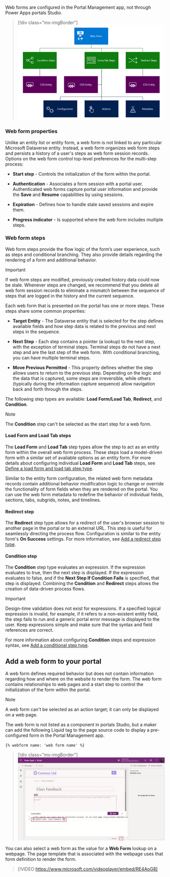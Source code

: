 Web forms are configured in the Portal Management app, not through Power Apps portals Studio.

> [!div class="mx-imgBorder"]
> [![Diagram of the Web form overview in Portal Management.](../media/web-form-overview.png)](../media/web-form-overview.png#lightbox)

### Web form properties

Unlike an entity list or entity form, a web form is not linked to any particular Microsoft Dataverse entity. Instead, a web form organizes web form steps and persists a history of a user's steps as web form session records. Options on the web form control top-level preferences for the multi-step process:

- **Start step** - Controls the initialization of the form within the portal.

- **Authentication** - Associates a form session with a portal user. Authenticated web forms capture portal user information and provide the **Save** and **Resume** capabilities by using sessions.

- **Expiration** - Defines how to handle stale saved sessions and expire them.

- **Progress indicator** - Is supported where the web form includes multiple steps.

### Web form steps

Web form steps provide the flow logic of the form’s user experience, such as steps and conditional branching. They also provide details regarding the rendering of a form and additional behavior.

> [!IMPORTANT]
> If web form steps are modified, previously created history data could now be stale. Whenever steps are changed, we recommend that you delete all web form session records to eliminate a mismatch between the sequence of steps that are logged in the history and the current sequence.

Each web form that is presented on the portal has one or more steps. These steps share some common properties:

- **Target Entity** - The Dataverse entity that is selected for the step defines available fields and how step data is related to the previous and next steps in the sequence.

- **Next Step** - Each step contains a pointer (a lookup) to the next step, with the exception of terminal steps. Terminal steps do not have a next step and are the last step of the web form. With conditional branching, you can have multiple terminal steps.

- **Move Previous Permitted** - This property defines whether the step allows users to return to the previous step. Depending on the logic and the data that is captured, some steps are irreversible, while others (typically during the information capture sequence) allow navigation back and forth through the steps.

The following step types are available: **Load Form/Load Tab**, **Redirect**, and **Condition**.

> [!NOTE]
> The **Condition** step can't be selected as the start step for a web form.

#### Load Form and Load Tab steps

The **Load Form** and **Load Tab** step types allow the step to act as an entity form within the overall web form process. These steps load a model-driven form with a similar set of available options as an entity form. For more details about configuring individual **Load Form** and **Load Tab** steps, see [Define a load form and load tab step type](https://docs.microsoft.com/powerapps/maker/portals/configure/load-form-step/?azure-portal=true).

Similar to the entity form configuration, the related web form metadata records contain additional behavior modification logic to change or override the functionality of form fields when they are rendered on the portal. You can use the web form metadata to redefine the behavior of individual fields, sections, tabs, subgrids, notes, and timelines.

#### Redirect step

The **Redirect** step type allows for a redirect of the user's browser session to another page in the portal or to an external URL. This step is useful for seamlessly directing the process flow. Configuration is similar to the entity form's **On Success** settings. For more information, see [Add a redirect step type](https://docs.microsoft.com/powerapps/maker/portals/configure/add-redirect-step/?azure-portal=true).

#### Condition step

The **Condition** step type evaluates an expression. If the expression evaluates to true, then the next step is displayed. If the expression evaluates to false, and if the **Next Step If Condition Fails** is specified, that step is displayed. Combining the **Condition** and **Redirect** steps allows the creation of data-driven process flows.

> [!IMPORTANT]
> Design-time validation does not exist for expressions. If a specified logical expression is invalid, for example, if it refers to a non-existent entity field, the step fails to run and a generic portal error message is displayed to the user. Keep expressions simple and make sure that the syntax and field references are correct.

For more information about configuring **Condition** steps and expression syntax, see [Add a conditional step type](https://docs.microsoft.com/powerapps/maker/portals/configure/add-conditional-step/?azure-portal=true).

## Add a web form to your portal

A web form defines required behavior but does not contain information regarding how and where on the website to render the form. The web form contains relationships to web pages and a start step to control the initialization of the form within the portal.

> [!NOTE]
> A web form can't be selected as an action target; it can only be displayed on a web page.

The web form is not listed as a component in portals Studio, but a maker can add the following Liquid tag to the page source code to display a pre-configured form in the Portal Management app.

```twig
{% webform name: 'web form name' %}
```

> [!div class="mx-imgBorder"]
> [![Web form added to web page in Portal Studio](../media/web-form-portal-studio.png)](../media/web-form-portal-studio.png#lightbox)

You can also select a web form as the value for a **Web Form** lookup on a webpage. The page template that is associated with the webpage uses that form definition to render the form.

> [!VIDEO https://www.microsoft.com/videoplayer/embed/RE4AoG8]